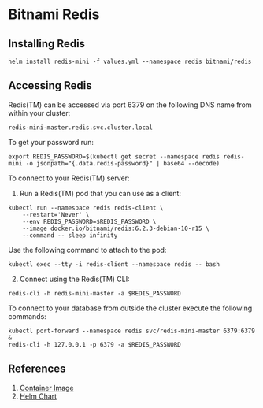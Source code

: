 # Bitnami Redis

## Installing Redis

```
helm install redis-mini -f values.yml --namespace redis bitnami/redis
```

## Accessing Redis
  
Redis(TM) can be accessed via port 6379 on the following DNS name from within your cluster:

```
redis-mini-master.redis.svc.cluster.local
```

To get your password run:

```
export REDIS_PASSWORD=$(kubectl get secret --namespace redis redis-mini -o jsonpath="{.data.redis-password}" | base64 --decode)
```

To connect to your Redis(TM) server:

1. Run a Redis(TM) pod that you can use as a client:

```
kubectl run --namespace redis redis-client \
    --restart='Never' \
    --env REDIS_PASSWORD=$REDIS_PASSWORD \
    --image docker.io/bitnami/redis:6.2.3-debian-10-r15 \
    --command -- sleep infinity
```

Use the following command to attach to the pod:

```
kubectl exec --tty -i redis-client --namespace redis -- bash
```

2. Connect using the Redis(TM) CLI:

```
redis-cli -h redis-mini-master -a $REDIS_PASSWORD
```

To connect to your database from outside the cluster execute the following commands:

```
kubectl port-forward --namespace redis svc/redis-mini-master 6379:6379 &
redis-cli -h 127.0.0.1 -p 6379 -a $REDIS_PASSWORD
```

## References

1. [Container Image](https://hub.docker.com/r/bitnami/redis)
1. [Helm Chart](https://github.com/bitnami/charts/tree/master/bitnami/redis)